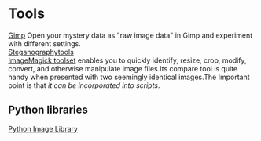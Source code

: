 # Tools  
[Gimp](https://www.gimp.org/) Open your mystery data as "raw image data" in Gimp and experiment with different settings.  
[Steganographytools](https://en.wikipedia.org/wiki/Steganography_tools#Tools_comparison)  
[ImageMagick toolset](http://www.imagemagick.org/script/index.php) enables you to quickly identify, resize, crop, modify, convert, and otherwise manipulate image files.Its compare tool is quite handy when presented with two seemingly identical images.The Important point is that *it can be incorporated into scripts*.  

## Python libraries
[Python Image Library](https://pypi.org/project/Pillow/)  
